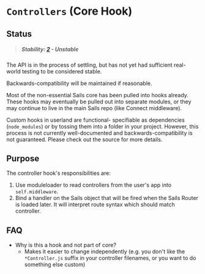# `Controllers` (Core Hook)

## Status

> ##### Stability: [2](http://nodejs.org/api/documentation.html#documentation_stability_index) - Unstable

The API is in the process of settling, but has not yet had sufficient real-world testing to be considered stable.  

Backwards-compatibility will be maintained if reasonable.

Most of the non-essential Sails core has been pulled into hooks already.
These hooks may eventually be pulled out into separate modules, or they may continue to live in the main Sails repo (like Connect middleware).

Custom hooks in userland are functional- specifiable as dependencies (`node_modules`) or by tossing them into a folder in your project.  However, this process is not currently well-documented and backwards-compatibility is not guaranteed.  Please check out the source for more details.


## Purpose

The controller hook's responsibilities are:
1. Use moduleloader to read controllers from the user's app into `self.middleware`.
2. Bind a handler on the Sails object that will be fired when the Sails Router is loaded later.  It will interpret route syntax which should match controller.



## FAQ

+ Why is this a hook and not part of core?
  + Makes it easier to change independently (e.g. you don't like the `*Controller.js` suffix in your controller filenames, or you want to do something else custom)